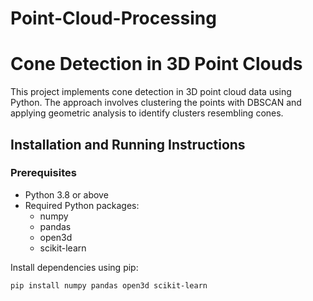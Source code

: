 # Point-Cloud-Processing
# Cone Detection in 3D Point Clouds

This project implements cone detection in 3D point cloud data using Python. The approach involves clustering the points with DBSCAN and applying geometric analysis to identify clusters resembling cones.

## Installation and Running Instructions

### Prerequisites
- Python 3.8 or above
- Required Python packages:
  - numpy
  - pandas
  - open3d
  - scikit-learn

Install dependencies using pip:
```bash
pip install numpy pandas open3d scikit-learn
